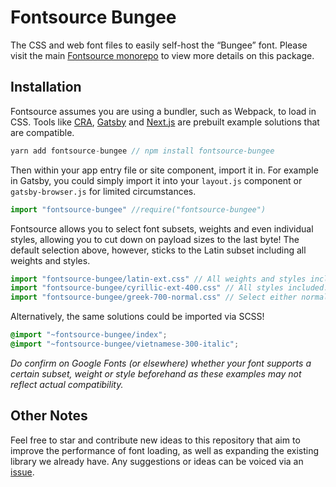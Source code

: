 # Fontsource Bungee

The CSS and web font files to easily self-host the “Bungee” font. Please visit the main [Fontsource monorepo](https://github.com/DecliningLotus/fontsource) to view more details on this package.

## Installation

Fontsource assumes you are using a bundler, such as Webpack, to load in CSS. Tools like [CRA](https://create-react-app.dev/), [Gatsby](https://www.gatsbyjs.org/) and [Next.js](https://nextjs.org/) are prebuilt example solutions that are compatible.

```javascript
yarn add fontsource-bungee // npm install fontsource-bungee
```

Then within your app entry file or site component, import it in. For example in Gatsby, you could simply import it into your `layout.js` component or `gatsby-browser.js` for limited circumstances.

```javascript
import "fontsource-bungee" //require("fontsource-bungee")
```

Fontsource allows you to select font subsets, weights and even individual styles, allowing you to cut down on payload sizes to the last byte! The default selection above, however, sticks to the Latin subset including all weights and styles.

```javascript
import "fontsource-bungee/latin-ext.css" // All weights and styles included.
import "fontsource-bungee/cyrillic-ext-400.css" // All styles included.
import "fontsource-bungee/greek-700-normal.css" // Select either normal or italic.
```

Alternatively, the same solutions could be imported via SCSS!

```scss
@import "~fontsource-bungee/index";
@import "~fontsource-bungee/vietnamese-300-italic";
```

_Do confirm on Google Fonts (or elsewhere) whether your font supports a certain subset, weight or style beforehand as these examples may not reflect actual compatibility._

## Other Notes

Feel free to star and contribute new ideas to this repository that aim to improve the performance of font loading, as well as expanding the existing library we already have. Any suggestions or ideas can be voiced via an [issue](https://github.com/DecliningLotus/fontsource/issues).
